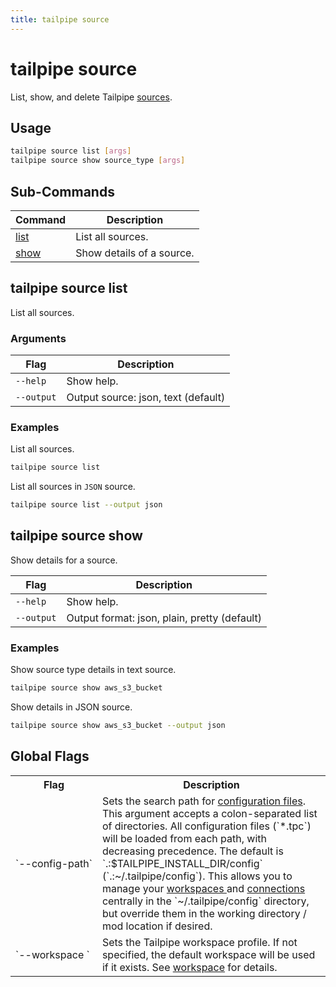 ```yaml
---
title: tailpipe source
---
```


# tailpipe source

List, show, and delete Tailpipe [sources](/docs/reference/config-files/source).

## Usage
```bash
tailpipe source list [args]
tailpipe source show source_type [args]


```

## Sub-Commands

| Command | Description
|-|-
| [list](#tailpipe-source-list) | List all sources.
| [show](#tailpipe-source-show)  | Show details of a source.



## tailpipe source list
List all sources.

### Arguments

| Flag | Description
|-|-
|  `--help`      |  Show help.
|  `--output`    |  Output source: json, text (default)

### Examples

List all sources.

```bash
tailpipe source list
```

List all sources in `JSON` source. 

```bash
tailpipe source list --output json
```

## tailpipe source show
Show details for a source.

Flag | Description
|-|-
|  `--help`      |  Show help.
|  `--output`    |  Output format: json, plain, pretty (default)


### Examples


Show source type details in text source.

```bash
tailpipe source show aws_s3_bucket
```

Show details in JSON source.

```bash
tailpipe source show aws_s3_bucket --output json
```



## Global Flags

<table>
  <tr> 
    <th> Flag </th> 
    <th> Description </th> 
  </tr>

  <tr> 
    <td nowrap="true"> `--config-path`</td> 
    <td>  
    Sets the search path for <a href = "/docs/reference/config-files">configuration files</a>. This argument accepts a colon-separated list of directories.  All  configuration files (`*.tpc`) will be loaded from each path, with decreasing precedence.  The default is `.:$TAILPIPE_INSTALL_DIR/config` (`.:~/.tailpipe/config`).  This allows you to manage your <a href="/docs/reference/config-files/workspace"> workspaces </a> and <a href="/docs/reference/config-files/connection">connections</a> centrally in the `~/.tailpipe/config` directory, but override them in the working directory / mod location if desired.
    </td> 
  </tr>


  <tr> 
    <td nowrap="true"> `--workspace	`  </td> 
    <td>  Sets the Tailpipe workspace profile. If not specified, the default workspace will be used if it exists. See <a href="/docs/reference/config-files/workspace">workspace</a> for details. </td> 
  </tr>

</table>



